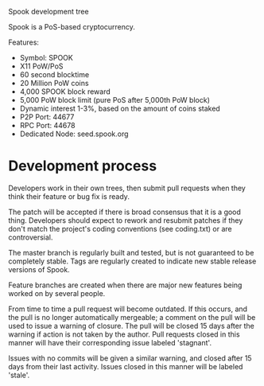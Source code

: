 Spook development tree

Spook is a PoS-based cryptocurrency.

Features:
* Symbol: SPOOK
* X11 PoW/PoS
* 60 second blocktime
* 20 Million PoW coins
* 4,000 SPOOK block reward
* 5,000 PoW block limit (pure PoS after 5,000th PoW block)
* Dynamic interest 1-3%, based on the amount of coins staked
* P2P Port: 44677
* RPC Port: 44678
* Dedicated Node: seed.spook.org


Development process
===========================

Developers work in their own trees, then submit pull requests when
they think their feature or bug fix is ready.

The patch will be accepted if there is broad consensus that it is a
good thing.  Developers should expect to rework and resubmit patches
if they don't match the project's coding conventions (see coding.txt)
or are controversial.

The master branch is regularly built and tested, but is not guaranteed
to be completely stable. Tags are regularly created to indicate new
stable release versions of Spook.

Feature branches are created when there are major new features being
worked on by several people.

From time to time a pull request will become outdated. If this occurs, and
the pull is no longer automatically mergeable; a comment on the pull will
be used to issue a warning of closure. The pull will be closed 15 days
after the warning if action is not taken by the author. Pull requests closed
in this manner will have their corresponding issue labeled 'stagnant'.

Issues with no commits will be given a similar warning, and closed after
15 days from their last activity. Issues closed in this manner will be
labeled 'stale'.
